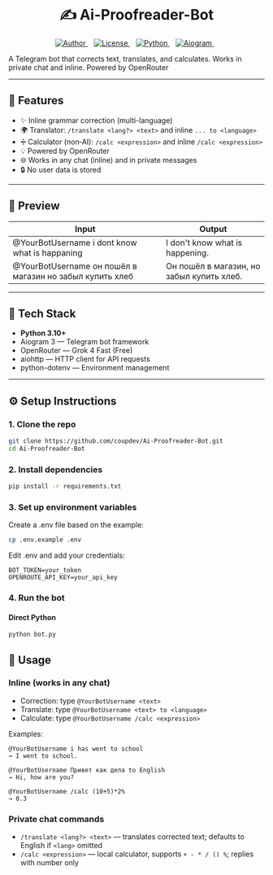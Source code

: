 <div align="center">

# ✍️ Ai-Proofreader-Bot

</div>

<div align="center">
<p>
<a href="https://github.com/coupdev/Ai-Proofreader-Bot/">
  <img src="https://img.shields.io/badge/Author-Coupdev-89b4fa?style=for-the-badge&logo=github&logoColor=white&labelColor=302D41" alt="Author">
</a>&nbsp;&nbsp;
<a href="https://github.com/coupdev/Ai-Proofreader-Bot/blob/main/LICENSE">
  <img src="https://img.shields.io/github/license/coupdev/Ai-Proofreader-Bot?style=for-the-badge&logo=opensourceinitiative&color=CBA6F7&logoColor=CBA6F7&labelColor=302D41" alt="License">
</a>&nbsp;&nbsp;
<a href="https://github.com/coupdev/Ai-Proofreader-Bot/">
  <img src="https://img.shields.io/badge/Python-3.10+-blue?style=for-the-badge&logo=python&logoColor=yellow&labelColor=302D41" alt="Python">
</a>&nbsp;&nbsp;
<a href="https://github.com/coupdev/Ai-Proofreader-Bot/">
  <img src="https://img.shields.io/badge/Aiogram-3-4DABF7?style=for-the-badge&logo=telegram&logoColor=white&labelColor=302D41" alt="Aiogram">
</a>&nbsp;&nbsp;
</a>
</p>
</div>

A Telegram bot that corrects text, translates, and calculates. Works in private chat and inline. Powered by OpenRouter

---

## 🚀 Features

* ✨ Inline grammar correction (multi-language)
* 🌍 Translator: `/translate <lang?> <text>` and inline `... to <language>`
* ➗ Calculator (non‑AI): `/calc <expression>` and inline `/calc <expression>`
* 💡 Powered by OpenRouter
* 🌐 Works in any chat (inline) and in private messages
* 🔒 No user data is stored

---

## 📸 Preview

| Input                                                    | Output                                    |
| -------------------------------------------------------- | ----------------------------------------- |
| @YourBotUsername i dont know what is happaning           | I don't know what is happening.           |
| @YourBotUsername он пошёл в магазин но забыл купить хлеб | Он пошёл в магазин, но забыл купить хлеб. |

---

## 🧰 Tech Stack

* **Python 3.10+**
* Aiogram 3 — Telegram bot framework
* OpenRouter — Grok 4 Fast (Free)
* aiohttp — HTTP client for API requests
* python-dotenv — Environment management

---

## ⚙️ Setup Instructions

### 1. Clone the repo

```bash
git clone https://github.com/coupdev/Ai-Proofreader-Bot.git
cd Ai-Proofreader-Bot
```

### 2. Install dependencies

```bash
pip install -r requirements.txt
```

### 3. Set up environment variables

Create a .env file based on the example:

```bash
cp .env.example .env
```

Edit .env and add your credentials:

```
BOT_TOKEN=your_token
OPENROUTE_API_KEY=your_api_key
```

### 4. Run the bot

#### Direct Python
```bash
python bot.py
```

## 💬 Usage

### Inline (works in any chat)

- Correction: type `@YourBotUsername <text>`
- Translate: type `@YourBotUsername <text> to <language>`
- Calculate: type `@YourBotUsername /calc <expression>`

Examples:

```text
@YourBotUsername i has went to school
→ I went to school.

@YourBotUsername Привет как дела to English
→ Hi, how are you?

@YourBotUsername /calc (10+5)*2%
→ 0.3
```

### Private chat commands

- `/translate <lang?> <text>` — translates corrected text; defaults to English if `<lang>` omitted
- `/calc <expression>` — local calculator, supports `+ - * / () %`; replies with number only
